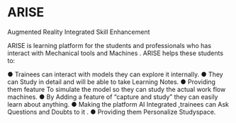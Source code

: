 # ARISE
Augmented Reality Integrated Skill Enhancement

ARISE is learning platform for the students and professionals who has interact with Mechanical tools and Machines .
ARISE helps these students to:

● Trainees can interact with models they can explore it
internally.
● They can Study in detail and will be able to take Learning
Notes.
● Providing them feature To simulate the model so they can
study the actual work flow machines.
● By Adding a feature of “capture and study” they can easily
learn about anything.
● Making the platform AI Integrated ,trainees can Ask
Questions and Doubts to it .
● Providing them Personalize Studyspace.
